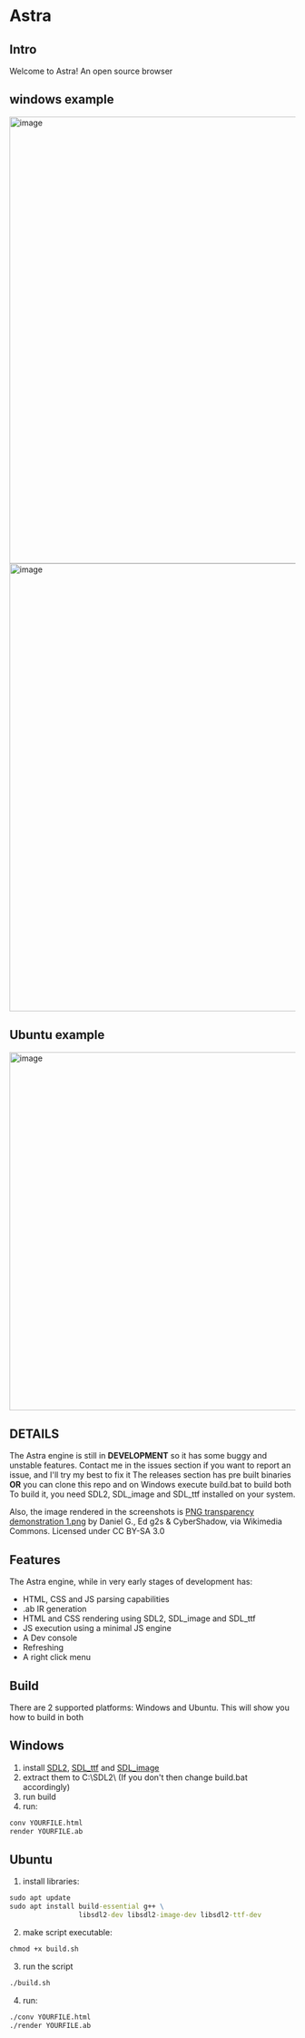 # Astra
## Intro
Welcome to Astra! An open source browser

## windows example
<img width="998" height="787" alt="image" src="https://github.com/user-attachments/assets/ecd45461-3b50-44e7-a715-884dc9a9f3b5" />

<img width="998" height="789" alt="image" src="https://github.com/user-attachments/assets/94f4cdec-61f8-4d82-bc16-3b8d56dedd7b" />


## Ubuntu example
<img width="808" height="631" alt="image" src="https://github.com/user-attachments/assets/f7a5e3d2-fe35-4ffa-872a-055149641b82" />


## DETAILS
The Astra engine is still in **DEVELOPMENT** so it has some buggy and unstable features. Contact me in the issues section if you want to report an issue, and I'll try my best to fix it
The releases section has pre built binaries **OR** you can clone this repo and on Windows execute build.bat to build both 
To build it, you need SDL2, SDL_image and SDL_ttf installed on your system.

Also, the image rendered in the screenshots is [PNG transparency demonstration 1.png](https://commons.wikimedia.org/wiki/File%3APNG_transparency_demonstration_1.png?utm_source=chatgpt.com) by Daniel G., Ed g2s & CyberShadow, via Wikimedia Commons. Licensed under CC BY-SA 3.0

## Features
The Astra engine, while in very early stages of development has:
- HTML, CSS and JS parsing capabilities
- .ab IR generation
- HTML and CSS rendering using SDL2, SDL_image and SDL_ttf
- JS execution using a minimal JS engine
- A Dev console
- Refreshing
- A right click menu
  
## Build
There are 2 supported platforms: Windows and Ubuntu.
This will show you how to build in both

## Windows
1. install [SDL2](https://github.com/libsdl-org/SDL/releases), [SDL_ttf](https://github.com/libsdl-org/SDL_ttf/releases) and [SDL_image](https://github.com/libsdl-org/SDL_image/releases)
2. extract them to C:\SDL2\ (If you don't then change build.bat accordingly)
3. run build
4. run:
```cmd
conv YOURFILE.html
render YOURFILE.ab
```

## Ubuntu
1. install libraries:
```cmd
sudo apt update
sudo apt install build-essential g++ \
                 libsdl2-dev libsdl2-image-dev libsdl2-ttf-dev
```

2. make script executable:
```cmd
chmod +x build.sh
```

3. run the script
```cmd
./build.sh
```

4. run:
```cmd
./conv YOURFILE.html
./render YOURFILE.ab
```
